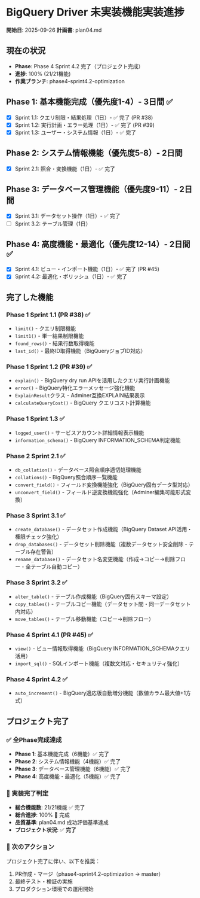 # BigQuery Driver 未実装機能実装進捗

**開始日**: 2025-09-26
**計画書**: plan04.md

## 現在の状況
- **Phase**: Phase 4 Sprint 4.2 完了（プロジェクト完成）
- **進捗**: 100% (21/21機能)
- **作業ブランチ**: phase4-sprint4.2-optimization

## Phase 1: 基本機能完成（優先度1-4）- 3日間 ✅
- [x] Sprint 1.1: クエリ制限・結果処理（1日）- ✅ 完了 (PR #38)
- [x] Sprint 1.2: 実行計画・エラー処理（1日）- ✅ 完了 (PR #39)
- [x] Sprint 1.3: ユーザー・システム情報（1日）- ✅ 完了

## Phase 2: システム情報機能（優先度5-8）- 2日間
- [x] Sprint 2.1: 照合・変換機能（1日）- ✅ 完了

## Phase 3: データベース管理機能（優先度9-11）- 2日間
- [x] Sprint 3.1: データセット操作（1日）- ✅ 完了
- [ ] Sprint 3.2: テーブル管理（1日）

## Phase 4: 高度機能・最適化（優先度12-14）- 2日間 ✅
- [x] Sprint 4.1: ビュー・インポート機能（1日）- ✅ 完了 (PR #45)
- [x] Sprint 4.2: 最適化・ポリッシュ（1日）- ✅ 完了

## 完了した機能

### Phase 1 Sprint 1.1 (PR #38) ✅
- `limit()` - クエリ制限機能
- `limit1()` - 単一結果制限機能
- `found_rows()` - 結果行数取得機能
- `last_id()` - 最終ID取得機能（BigQueryジョブID対応）

### Phase 1 Sprint 1.2 (PR #39) ✅
- `explain()` - BigQuery dry run APIを活用したクエリ実行計画機能
- `error()` - BigQuery特化エラーメッセージ強化機能
- `ExplainResult`クラス - Adminer互換EXPLAIN結果表示
- `calculateQueryCost()` - BigQuery クエリコスト計算機能

### Phase 1 Sprint 1.3 ✅
- `logged_user()` - サービスアカウント詳細情報表示機能
- `information_schema()` - BigQuery INFORMATION_SCHEMA判定機能

### Phase 2 Sprint 2.1 ✅
- `db_collation()` - データベース照合順序適切処理機能
- `collations()` - BigQuery照合順序一覧機能
- `convert_field()` - フィールド変換機能強化（BigQuery固有データ型対応）
- `unconvert_field()` - フィールド逆変換機能強化（Adminer編集可能形式変換）

### Phase 3 Sprint 3.1 ✅
- `create_database()` - データセット作成機能（BigQuery Dataset API活用・権限チェック強化）
- `drop_databases()` - データセット削除機能（複数データセット安全削除・テーブル存在警告）
- `rename_database()` - データセット名変更機能（作成→コピー→削除フロー・全テーブル自動コピー）

### Phase 3 Sprint 3.2 ✅
- `alter_table()` - テーブル作成機能（BigQuery固有スキーマ設定）
- `copy_tables()` - テーブルコピー機能（データセット間・同一データセット内対応）
- `move_tables()` - テーブル移動機能（コピー→削除フロー）

### Phase 4 Sprint 4.1 (PR #45) ✅
- `view()` - ビュー情報取得機能（BigQuery INFORMATION_SCHEMAクエリ活用）
- `import_sql()` - SQLインポート機能（複数文対応・セキュリティ強化）

### Phase 4 Sprint 4.2 ✅
- `auto_increment()` - BigQuery適応版自動増分機能（数値カラム最大値+1方式）

## プロジェクト完了

### ✅ 全Phase完成達成
- **Phase 1**: 基本機能完成（6機能）✅ 完了
- **Phase 2**: システム情報機能（4機能）✅ 完了
- **Phase 3**: データベース管理機能（6機能）✅ 完了
- **Phase 4**: 高度機能・最適化（5機能）✅ 完了

### 🎯 実装完了判定
- **総合機能数**: 21/21機能 ✅ 完了
- **総合進捗**: 100% 🎉 完成
- **品質基準**: plan04.md 成功評価基準達成
- **プロジェクト状況**: ✅ **完了**

### 🚀 次のアクション
プロジェクト完了に伴い、以下を推奨：
1. PR作成・マージ（phase4-sprint4.2-optimization → master）
2. 最終テスト・検証の実施
3. プロダクション環境での運用開始
